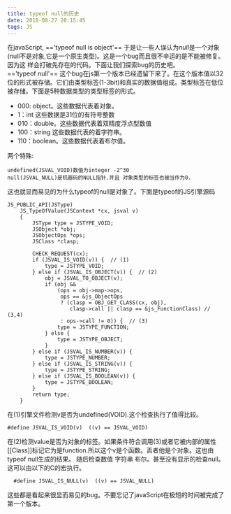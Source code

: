 ```yaml
---
title: typeof null的历史
date: 2018-08-27 20:15:45
tags: JS
---
```


 在javaScript, =='typeof null is object'== 于是让一些人误认为*null*是一个对象(null不是对象,它是一个原生类型)。这是一个bug而且很不辛运的是不能被修复。因为这 样会打破先存在的代码。下面让我们探索bug的历史吧。   
 =='typeof null'== 这个bug在js第一个版本已经遗留下来了。在这个版本值以32位的形式被存储。它们由类型标签(1-3bit)和真实的数据值组成。类型标签在低位被存储。下面是5种数据类型的类型标签的形式。

-  000: object。这些数据代表着对象。
-  1：int 这些数据是31位的有符号整数
-  010：double。这些数据代表着双精度浮点型数值
-  100：string 这些数据代表的着字符串。
-  110：boolean。这些数据代表着布尔值。  

两个特殊:  

    undefined(JSVAL_VOID)数值为integer -2^30 
    null(JSVAL_NULL)是机器码的NULL指针.并且 对象类型的标签也被当作为0.
 这也就显而易见的为什么typeof的null是对象了。下面是typeof的JS引擎源码

```
JS_PUBLIC_API(JSType)
    JS_TypeOfValue(JSContext *cx, jsval v)
    {
        JSType type = JSTYPE_VOID;
        JSObject *obj;
        JSObjectOps *ops;
        JSClass *clasp;

        CHECK_REQUEST(cx);
        if (JSVAL_IS_VOID(v)) {  // (1)
            type = JSTYPE_VOID;
        } else if (JSVAL_IS_OBJECT(v)) {  // (2)
            obj = JSVAL_TO_OBJECT(v);
            if (obj &&
                (ops = obj->map->ops,
                 ops == &js_ObjectOps
                 ? (clasp = OBJ_GET_CLASS(cx, obj),
                    clasp->call || clasp == &js_FunctionClass) // (3,4)
                 : ops->call != 0)) {  // (3)
                type = JSTYPE_FUNCTION;
            } else {
                type = JSTYPE_OBJECT;
            }
        } else if (JSVAL_IS_NUMBER(v)) {
            type = JSTYPE_NUMBER;
        } else if (JSVAL_IS_STRING(v)) {
            type = JSTYPE_STRING;
        } else if (JSVAL_IS_BOOLEAN(v)) {
            type = JSTYPE_BOOLEAN;
        }
        return type;
    }
```

在(1)引擎文件检测v是否为undefined(VOID).这个检查执行了值得比较。

```
#define JSVAL_IS_VOID(v)  ((v) == JSVAL_VOID)
```
在(2)检测value是否为对象的标签。如果条件符合调用(3)或者它被内部的属性[[Class]]标记它为是function.所以这个v是个函数。否者他是个对象。这也由typeof null生成的结果。
随后检查数值 字符串 布尔。甚至没有显示的检查null。这可以由以下的C的宏执行。

```
  #define JSVAL_IS_NULL(v)  ((v) == JSVAL_NULL)
```

这些都是看起来很显而易见的bug。不要忘记了javaScript在极短的时间被完成了第一个版本。





  



   

 

 
